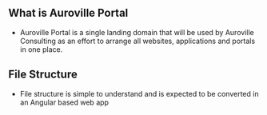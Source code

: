 ## What is Auroville Portal
- Auroville Portal is a single landing domain that will be used by Auroville Consulting as an effort to arrange all websites, applications and portals in one place.

## File Structure
- File structure is simple to understand and is expected to be converted in an Angular based web app